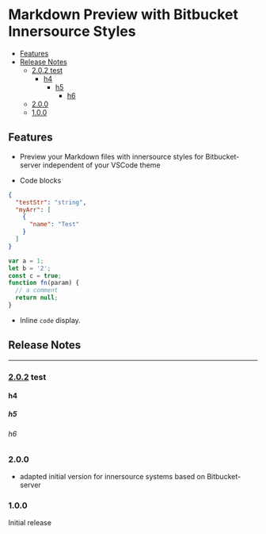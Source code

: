 # Markdown Preview with Bitbucket Innersource Styles

- [Features](#features)
- [Release Notes](#release-notes)
  - [2.0.2 test](#202-test)
    - [h4](#h4)
      - [h5](#h5)
        - [h6](#h6)
  - [2.0.0](#200)
  - [1.0.0](#100)

## Features

- Preview your Markdown files with innersource styles for Bitbucket-server independent of your VSCode theme

- Code blocks

```json
{
  "testStr": "string",
  "myArr": [
    {
      "name": "Test"
    }
  ]
}
```

```javascript
var a = 1;
let b = '2';
const c = true;
function fn(param) {
  // a comment
  return null;
}
```

- Inline `code` display.

## Release Notes

---

### [2.0.2](https://google.com) test

#### h4

##### h5

###### h6

### 2.0.0

- adapted initial version for innersource systems based on Bitbucket-server

### 1.0.0

Initial release
